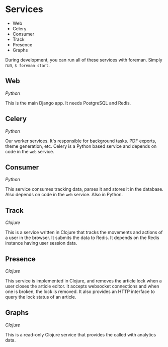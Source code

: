 Services
========

* Web
* Celery
* Consumer
* Track
* Presence
* Graphs

During development, you can run all of these services with foreman.  Simply
run, `$ foreman start`.

## Web

*Python*

This is the main Django app.  It needs PostgreSQL and Redis.

## Celery

*Python*

Our worker services.  It's responsible for background tasks.  PDF exports,
theme generation, etc.  Celery is a Python based service and depends on code in
the `web` service.

## Consumer

*Python*

This service consumes tracking data, parses it and stores it in the database.
Also depends on code in the `web` service.  Also in Python.

## Track

*Clojure*

This is a service written in Clojure that tracks the movements and actions of a
user in the browser.  It submits the data to Redis.  It depends on the Redis
instance having user session data.

## Presence

*Clojure*

This service is implemented in Clojure, and removes the article lock when a user
closes the article editor.  It accepts websocket connections and when one is
broken, the lock is removed.  It also provides an HTTP interface to query the
lock status of an article.

## Graphs

*Clojure*

This is a read-only Clojure service that provides the called with analytics data.
